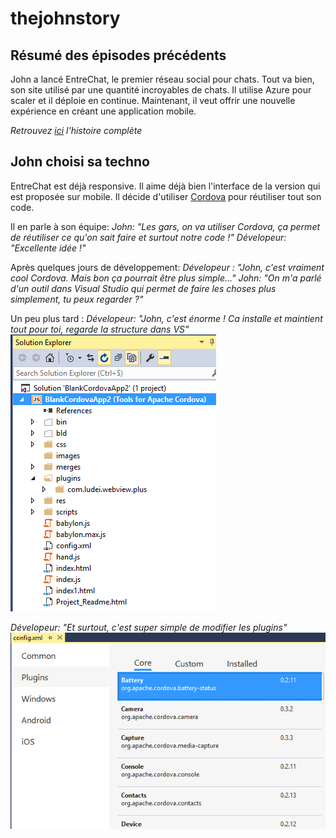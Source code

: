 thejohnstory
============
Résumé des épisodes précédents
------------------------------
John a lancé EntreChat, le premier réseau social pour chats. Tout va bien, son site utilisé par une quantité incroyables de chats. 
Il utilise Azure pour scaler et il déploie en continue.
Maintenant, il veut offrir une nouvelle expérience en créant une application mobile.

*Retrouvez [ici](https://github.com/emargraff/thejohnstory/blob/master/thejohnstory.md) l'histoire complète*

John choisi sa techno
---------------------

EntreChat est déjà responsive. Il aime déjà bien l'interface de la version qui est proposée sur mobile.
Il décide d'utiliser [Cordova](http://cordova.apache.org/) pour réutiliser tout son code. 

Il en parle à son équipe:
*John: "Les gars, on va utiliser Cordova, ça permet de réutiliser ce qu'on sait faire et surtout notre code !"
Dévelopeur: "Excellente idée !"*

Après quelques jours de développement:
*Dévelopeur : "John, c'est vraiment cool Cordova. Mais bon ça pourrait être plus simple..."
John: "On m'a parlé d'un outil dans Visual Studio qui permet de faire les choses plus simplement, tu peux regarder ?"*

Un peu plus tard :
*Dévelopeur: "John, c'est énorme ! Ca installe et maintient tout pour toi, regarde la structure dans VS"*
![](https://github.com/emargraff/thejohnstory/blob/master/JohnEtCordova/images/vsarbo.PNG)

*Dévelopeur: "Et surtout, c'est super simple de modifier les plugins"*
![](https://github.com/emargraff/thejohnstory/blob/master/JohnEtCordova/images/plugins.PNG)


